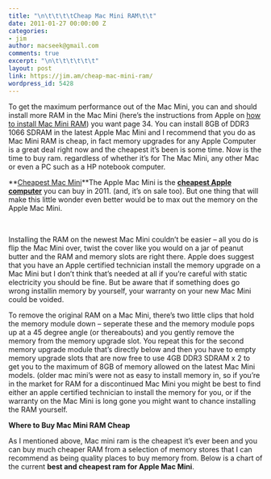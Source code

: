 ```yaml
---
title: "\n\t\t\t\tCheap Mac Mini RAM\t\t"
date: 2011-01-27 00:00:00 Z
categories:
- jim
author: macseek@gmail.com
comments: true
excerpt: "\n\t\t\t\t\t\t"
layout: post
link: https://jim.am/cheap-mac-mini-ram/
wordpress_id: 5428
---
```


To get the maximum performance out of the Mac Mini, you can and should install more RAM in the Mac Mini (here’s the instructions from Apple on [how to install Mac Mini RAM](http://manuals.info.apple.com/en_US/Mac_mini_Mid2010_User_Guide.pdf)) you want page 34. You can install 8GB of DDR3 1066 SDRAM in the latest Apple Mac Mini and I recommend that you do as Mac Mini RAM is cheap, in fact memory upgrades for any Apple Computer is a great deal right now and the cheapest it’s been is some time. Now is the time to buy ram. regardless of whether it’s for The Mac Mini, any other Mac or even a PC such as a HP notebook computer.




**[Cheapest Mac Mini](http://www.amazon.com/gp/product/B0013FK9U2/ref=as_li_ss_tl?ie=UTF8&tag=ramseeker-20&linkCode=as2&camp=1789&creative=390957&creativeASIN=B0013FK9U2)**The Apple Mac Mini is the **[cheapest Apple computer](http://www.amazon.com/gp/product/B0013FK9U2?ie=UTF8&tag=ramseeker-20&linkCode=as2&camp=1789&creative=390957&creativeASIN=B0013FK9U2)** you can buy in 2011. (and, it’s on sale too). But one thing that will make this little wonder even better would be to max out the memory on the Apple Mac Mini.




 




Installing the RAM on the newest Mac Mini couldn’t be easier – all you do is flip the Mac Mini over, twist the cover like you would on a jar of peanut butter and the RAM and memory slots are right there. Apple does suggest that you have an Apple certified technician install the memory upgrade on a Mac Mini but I don’t think that’s needed at all if you’re careful with static electricity you should be fine. But be aware that if something does go wrong installin memory by yourself, your warranty on your new Mac Mini could be voided.




To remove the original RAM on a Mac Mini, there’s two little clips that hold the memory module down – seperate these and the memory module pops up at a 45 degree angle (or thereabouts) and you gently remove the memory from the memory upgrade slot. You repeat this for the second memory upgrade module that’s directly below and then you have to empty memory upgrade slots that are now free to use 4GB DDR3 SDRAM x 2 to get you to the maximum of 8GB of memory allowed on the latest Mac Mini models. (older mac mini’s were not as easy to install memory in, so if you’re in the market for RAM for a discontinued Mac Mini you might be best to find either an apple certified technician to install the memory for you, or if the warranty on the Mac Mini is long gone you might want to chance installing the RAM yourself.




**Where to Buy Mac Mini RAM Cheap**




As I mentioned above, Mac mini ram is the cheapest it’s ever been and you can buy much cheaper RAM from a selection of memory stores that I can recommend as being quality places to buy memory from. Below is a chart of the current **best and cheapest ram for Apple Mac Mini**.


		
